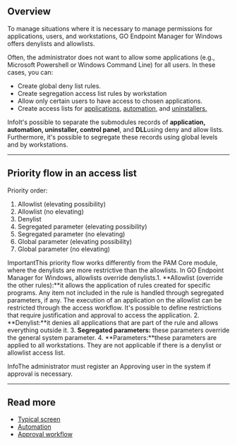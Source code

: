 ## Overview

To manage situations where it is necessary to manage permissions for applications, users, and workstations, GO Endpoint Manager for Windows offers denylists and allowlists.

Often, the administrator does not want to allow some applications (e.g., Microsoft Powershell or Windows Command Line) for all users. In these cases, you can:

* Create global deny list rules.
* Create segregation access list rules by workstation
* Allow only certain users to have access to chosen applications.
* Create access lists for [applications](https://docs.senhasegura.io/v3-33/docs/go-endpoint-manager-windows-execute-apps), [automation](https://docs.senhasegura.io/v3-33/docs/go-endpoint-manager-windows-agent-automation), and [uninstallers.](https://docs.senhasegura.io/v3-33/docs/en/go-endpoint-manager-windows-uninstallers)

InfoIt's possible to separate the submodules records of **application, automation, uninstaller, control panel**, and **DLL**using deny and allow lists. Furthermore, it's possible to segregate these records using global levels and by workstations.

---

## Priority flow in an access list

Priority order:

1. Allowlist (elevating possibility)
2. Allowlist (no elevating)
3. Denylist
4. Segregated parameter (elevating possibility)
5. Segregated parameter (no elevating)
6. Global parameter (elevating possibility)
7. Global parameter (no elevating)

ImportantThis priority flow works differently from the PAM Core module, where the denylists are more restrictive than the allowlists. In GO Endpoint Manager for Windows, allowlists override denylists.1. **Allowlist (override the other rules):**it allows the application of rules created for specific programs. Any item not included in the rule is handled through segregated parameters, if any. The execution of an application on the allowlist can be restricted through the access workflow. It's possible to define restrictions that require justification and approval to access the application.
2. **Denylist:**it denies all applications that are part of the rule and allows everything outside it.
3. **Segregated parameters:** these parameters override the general system parameter.
4. **Parameters:**these parameters are applied to all workstations. They are not applicable if there is a denylist or allowlist access list.

InfoThe administrator must register an Approving user in the system if approval is necessary.  




---

## Read more

* [Typical screen](https://docs.senhasegura.io/v3-33/docs/en/general-information-graphical-user-interface#typical-screen)
* [Automation](https://docs.senhasegura.io/v3-33/docs/go-endpoint-manager-windows-agent-automation)
* [Approval workflow](https://docs.senhasegura.io/v3-33/docs/go-endpoint-manager-windows-approval-workflow)

  


